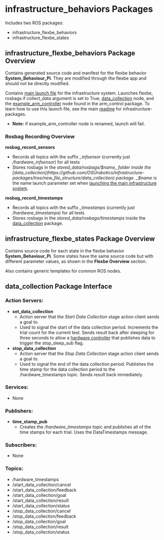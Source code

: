 # infrastructure_behaviors Packages
Includes two ROS packages:
- infrastructure_flexbe_behaviors
- infrastructure_flexbe_states

## infrastructure_flexbe_behaviors Package Overview
Contains generated source code and manifest for the flexbe behavior __System_Behaviour_Pi__. They are modified through the flexbe app and should not be directly modified.

Contains [main launch file](https://github.com/OSUrobotics/infrastructure-packages/blob/new_file_structure/infrastructure_behaviors/infrastructure_flexbe_behaviors/launch/start_test.launch) for the infrastructure system. Launches flexbe, rosbags if collect_data argument is set to True, [data_collection](https://github.com/OSUrobotics/infrastructure-packages/blob/new_file_structure/data_collection/src/data_collection.py) node, and the [example_arm_controller](https://github.com/OSUrobotics/infrastructure-arms/blob/main/arm_control/src/example_arm_controller.py) node found in the arm_control package. To learn how to use this launch file, see the main [readme](https://github.com/OSUrobotics/infrastructure-packages/blob/new_file_structure/README.md#launching) for infrastructure-packages.
- __Note:__ if example_arm_controller node is renamed, launch will fail.

### Rosbag Recording Overview
__rosbag_record_sensors__
- Records all topics with the suffix _\_infsensor_ (currently just _/hardware_infsensor_) for all tests
- Stores rosbags in the _stored_data/rosbags/$name_ folder inside the [data_collection](https://github.com/OSUrobotics/infrastructure-packages/tree/new_file_structure/data_collection) package. _$name_ is the name launch parameter set when [launching the main infrastructure system](https://github.com/OSUrobotics/infrastructure-packages/blob/new_file_structure/README.md#launching).

__rosbag_record_timestamps__
- Records all topics with the suffix _\_timestamps_ (currently just _/hardware_timestamps_) for all tests
- Stores rosbags in the  _stored_data/rosbags/timestamps_ inside the [data_collection](https://github.com/OSUrobotics/infrastructure-packages/tree/new_file_structure/data_collection) package.

## infrastructure_flexbe_states Package Overview
Contains source code for each state in the flexbe behavior __System_Behaviour_Pi__. Some states have the same source code but with different parameter values, as shown in the __Flexbe Overview__ section.

Also contains generic templates for common ROS nodes.



## data_collection Package Interface

### Action Servers:
- __set_data_collection__
  - Action server that the _Start Data Collection_ stage action client sends a goal to.
  - Used to signal the start of the data collection period. Increments the trial count for the current test. Sends result back after sleeping for three seconds to allow a [hardware controller](https://github.com/OSUrobotics/infrastructure-raspi/tree/main) that publishes data to trigger the stop_sleep_sub flag.
- __stop_data_collection__
  - Action server that the _Stop Data Collection_ stage action client sends a goal to.
  - Used to signal the end of the data collection period. Publishes the time stamp for the data collection period to the /hardware_timestamps topic. Sends result back immediately.
### Services:
- None
### Publishers:
- __time_stamp_pub__
  - Creates the _/hardware_timestamps_ topic and publishes all of the time stamps for each trial. Uses the DataTimestamps message.
### Subscribers:
- None
### Topics:
- /hardware_timestamps
- /start_data_collection/cancel
- /start_data_collection/feedback
- /start_data_collection/goal
- /start_data_collection/result
- /start_data_collection/status
- /stop_data_collection/cancel
- /stop_data_collection/feedback
- /stop_data_collection/goal
- /stop_data_collection/result
- /stop_data_collection/status

